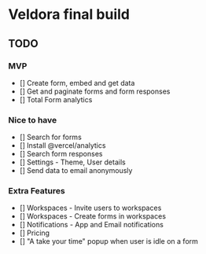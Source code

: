 # Veldora final build

## TODO

### MVP

- [] Create form, embed and get data
- [] Get and paginate forms and form responses
- [] Total Form analytics

### Nice to have

- [] Search for forms
- [] Install @vercel/analytics
- [] Search form responses
- [] Settings - Theme, User details
- [] Send data to email anonymously

### Extra Features

- [] Workspaces - Invite users to workspaces
- [] Workspaces - Create forms in workspaces
- [] Notifications - App and Email notifications
- [] Pricing
- [] "A take your time" popup when user is idle on a form
